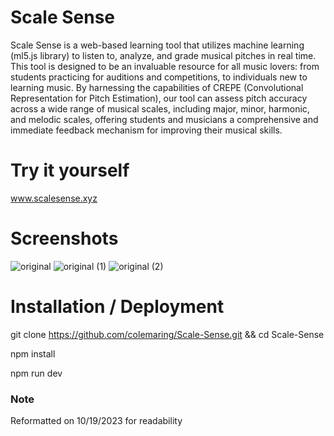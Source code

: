 # Scale Sense

Scale Sense is a web-based learning tool that utilizes machine learning (ml5.js library) to listen to, analyze, and grade musical pitches in real time. This tool is designed to be an invaluable resource for all music lovers: from students practicing for auditions and competitions, to individuals new to learning music. By harnessing the capabilities of CREPE (Convolutional Representation for Pitch Estimation), our tool can assess pitch accuracy across a wide range of musical scales, including major, minor, harmonic, and melodic scales, offering students and musicians a comprehensive and immediate feedback mechanism for improving their musical skills.

# Try it yourself
www.scalesense.xyz

# Screenshots
![original](https://github.com/colemaring/Scale-Sense/assets/65455664/785547dc-e5e7-4452-b2b1-e6f168783ee8)
![original (1)](https://github.com/colemaring/Scale-Sense/assets/65455664/24d1b907-d688-4707-9dbf-cff556758037)
![original (2)](https://github.com/colemaring/Scale-Sense/assets/65455664/a37fa101-c3c9-4b6e-9f14-4c5e648d518c)



# Installation / Deployment
git clone https://github.com/colemaring/Scale-Sense.git && cd Scale-Sense

npm install

npm run dev

### Note
Reformatted on 10/19/2023 for readability

